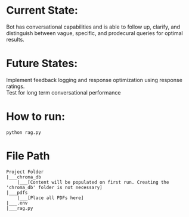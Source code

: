 # Current State:
Bot has conversational capabilities and is able to follow up, clarify, and distinguish between vague, specific, and prodecural queries for optimal results. 

# Future States:
Implement feedback logging and response optimization using response ratings.  
Test for long term conversational performance  

# How to run:
```
python rag.py
```

# File Path
```
Project Folder
|___chroma_db
    |___[Content will be populated on first run. Creating the 'chroma_db' folder is not necessary]
|___pdfs
    |___[Place all PDFs here]
|___.env
|___rag.py
```